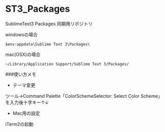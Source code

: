 # ST3_Packages
SublimeText3 Packages 同期用リポジトリ

windowsの場合

```
$env:appdata\Sublime Text 3\Packages\
```

mac(OSX)の場合
```
~/Library/Application Support/Sublime Text 3/Packages/
```

###使い方メモ

* テーマ変更

ツール->Command Palette「ColorSchemeSelector: Select Color Scheme」を入力後十字キー↑↓ 

* Mac用の設定 

iTerm2の起動

 
